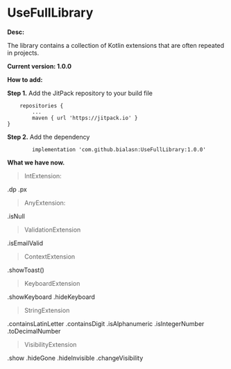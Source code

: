 # UseFullLibrary
**Desc:**

The library contains a collection of Kotlin extensions that are often repeated in projects.

**Current version: 1.0.0**

**How to add:**

**Step 1.** Add the JitPack repository to your build file

		repositories {
			...
			maven { url 'https://jitpack.io' }
	}


**Step 2.** Add the dependency

	        implementation 'com.github.bialasn:UseFullLibrary:1.0.0'


**What we have now.** 
>IntExtension:

.dp
.px

>AnyExtension:

.isNull


>ValidationExtension

.isEmailValid

>ContextExtension

.showToast()

>KeyboardExtension

.showKeyboard
.hideKeyboard

>StringExtension

.containsLatinLetter
.containsDigit
.isAlphanumeric
.isIntegerNumber
.toDecimalNumber

>VisibilityExtension

.show
.hideGone
.hideInvisible
.changeVisibility
